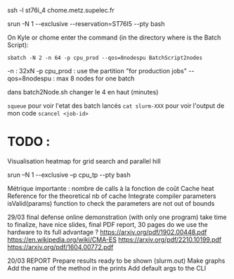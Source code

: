 ssh -l st76i_4 chome.metz.supelec.fr

srun -N 1 --exclusive --reservation=ST76I5 --pty bash

On Kyle or chome enter the command (in the directory where is the Batch Script): 

`sbatch -N 2 -n 64 -p cpu_prod --qos=8nodespu BatchScript2nodes`

 -n : 32xN
 -p cpu_prod : use the partition "for production jobs"
 --qos=8nodespu : max 8 nodes for one batch


dans batch2Node.sh changer le 4 en haut (minutes)

`squeue` pour voir l'etat des batch lancés
`cat slurm-XXX` pour voir l'output de mon code
`scancel <job-id>`

# TODO :
Visualisation heatmap for grid search and parallel hill

srun –N 1 --exclusive –p cpu_tp --pty bash


Métrique importante : nombre de calls à la fonction de coût
Cache heat
Reference for the theoretical nb of cache
Integrate compiler parameters
isValid(params) function to check the parameters are not out of bounds

29/03
final defense
online demonstration (with only one program)
take time to finalize, have nice slides, final PDF report, 30 pages
do we use the hardware to its full advantage ?
https://arxiv.org/pdf/1902.00448.pdf
https://en.wikipedia.org/wiki/CMA-ES
https://arxiv.org/pdf/2210.10199.pdf
https://arxiv.org/pdf/1604.00772.pdf

 20/03
 REPORT
 Prepare results ready to be shown (slurm.out)
 Make graphs
 Add the name of the method in the prints
Add default args to the CLI